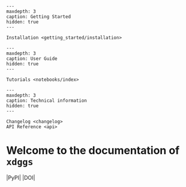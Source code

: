 ```{toctree}
---
maxdepth: 3
caption: Getting Started
hidden: true
---

Installation <getting_started/installation>
```

```{toctree}
---
maxdepth: 3
caption: User Guide
hidden: true
---

Tutorials <notebooks/index>
```

```{toctree}
---
maxdepth: 3
caption: Technical information
hidden: true
---

Changelog <changelog>
API Reference <api>
```

# Welcome to the documentation of `xdggs`

|PyPI| |DOI|

<!-- .. |PyPI| image:: https://img.shields.io/pypi/v/xdggs.svg?style=flat -->
<!--    :target: https://pypi.python.org/pypi/xdggs/ -->

<!-- .. |DOI| image:: https://zenodo.org/badge/DOI/10.5281/zenodo.13934967.svg -->
<!--    :target: https://doi.org/10.5281/zenodo.13934967 -->
